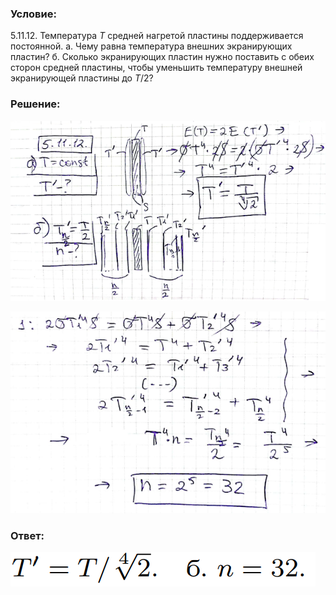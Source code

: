 ###  Условие: 

$5.11.12.$ Температура $T$ средней нагретой пластины поддерживается постоянной. а. Чему равна температура внешних экранирующих пластин? б. Сколько экранирующих пластин нужно поставить с обеих сторон средней пластины, чтобы уменьшить температуру внешней экранирующей пластины до $T/2$? 

###  Решение: 

![|640x366, 67%](../../img/5.11.12/11.png) 

![|640x410, 67%](../../img/5.11.12/12.png) 

###  Ответ: 

![|488x55, 67%](../../img/5.11.12/ans.png) 
